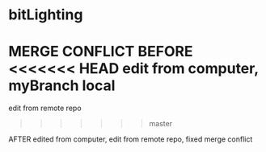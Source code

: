 # bitLighting

MERGE CONFLICT BEFORE
<<<<<<< HEAD
edit from computer, myBranch local
=======
edit from remote repo
>>>>>>> master

AFTER
edited from computer, edit from remote repo, fixed merge conflict
